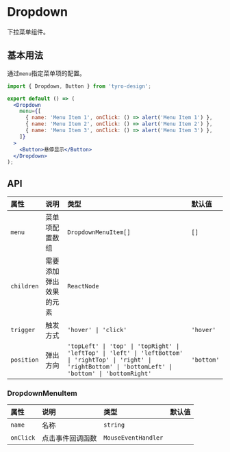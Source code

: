 # Dropdown

下拉菜单组件。

## 基本用法

通过`menu`指定菜单项的配置。

```jsx
import { Dropdown, Button } from 'tyro-design';

export default () => (
  <Dropdown
    menu={[
      { name: 'Menu Item 1', onClick: () => alert('Menu Item 1') },
      { name: 'Menu Item 2', onClick: () => alert('Menu Item 2') },
      { name: 'Menu Item 3', onClick: () => alert('Menu Item 3') },
    ]}
  >
    <Button>悬停显示</Button>
  </Dropdown>
);
```

## API

| 属性       | 说明                   | 类型                                                                                                                                                             | 默认值     |
| :--------- | :--------------------- | :--------------------------------------------------------------------------------------------------------------------------------------------------------------- | :--------- |
| `menu`     | 菜单项配置数组         | `DropdownMenuItem[]`                                                                                                                                             | `[]`       |
| `children` | 需要添加弹出效果的元素 | `ReactNode`                                                                                                                                                      |            |
| `trigger`  | 触发方式               | `'hover' \| 'click'`                                                                                                                                             | `'hover'`  |
| `position` | 弹出方向               | `'topLeft' \| 'top' \| 'topRight' \| 'leftTop' \| 'left' \| 'leftBottom' \| 'rightTop' \| 'right' \| 'rightBottom' \| 'bottomLeft' \| 'bottom' \| 'bottomRight'` | `'bottom'` |

### DropdownMenuItem

| 属性      | 说明             | 类型                | 默认值 |
| :-------- | :--------------- | :------------------ | :----- |
| `name`    | 名称             | `string`            |        |
| `onClick` | 点击事件回调函数 | `MouseEventHandler` |        |
